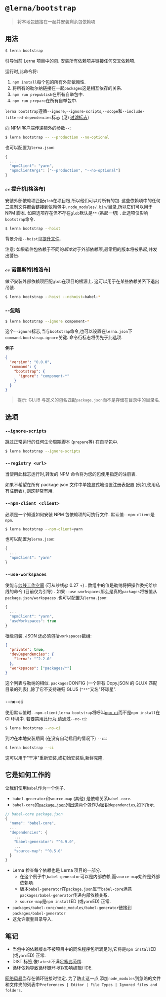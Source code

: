 # `@lerna/bootstrap`

> 将本地包链接在一起并安装剩余包依赖项

## 用法

```sh
$ lerna bootstrap
```

引导当前 Lerna 项目中的包. 安装所有依赖项并链接任何交叉依赖项.

运行时,此命令将:

1.  `npm install`每个包的所有外部依赖性.
2.  将所有的勒尔纳链接在一起`packages`这是相互依存的关系.
3.  `npm run prepublish`在所有自举包中.
4.  `npm run prepare`在所有自举包中.

`lerna bootstrap`遵循`--ignore`,`--ignore-scripts`,`--scope`和`--include-filtered-dependencies`标志 (见) [过滤标志](https://www.npmjs.com/package/@lerna/filter-options))

向 NPM 客户端传递额外的参数`--`:

```sh
$ lerna bootstrap -- --production --no-optional
```

也可以配置为`lerna.json`:

```js
{
  ...
  "npmClient": "yarn",
  "npmClientArgs": ["--production", "--no-optional"]
}
```

### ℴℴ 提升机[格洛布]

安装外部依赖项匹配`glob`在项目根,所以他们可以对所有的包. 这些依赖项中的任何二进制文件都会链接到依赖包中. `node_modules/.bin/`目录,所以它们可以用于 NPM 脚本. 如果选项存在但不存在`glob`默认是`**` (吊起一切) . 此选项仅影响`bootstrap`命令.

```sh
$ lerna bootstrap --hoist
```

背景介绍`--hoist`见[提升文件](https://github.com/lerna/lerna/blob/master/doc/hoist.md).

注意: 如果软件包依赖于不同的*版本*对于外部依赖项,最常用的版本将被吊起,并发出警告.

### ℴℴ 诺霍斯特[格洛布]

做*不*安装外部依赖项匹配`glob`在项目的根源上. 这可以用于在某些依赖关系下退出吊装.

```sh
$ lerna bootstrap --hoist --nohoist=babel-*
```

### --忽略

```sh
$ lerna bootstrap --ignore component-*
```

这个`--ignore`标志,当与`bootstrap`命令,也可以设置在`lerna.json`下`command.bootstrap.ignore`关键. 命令行标志将优先于此选项.

**例子**

```json
{
  "version": "0.0.0",
  "command": {
    "bootstrap": {
      "ignore": "component-*"
    }
  }
}
```

> 提示: GLUB 与定义的包名匹配`package.json`而不是存储在目录中的目录名.

## 选项

### `--ignore-scripts`

跳过正常运行的任何生命周期脚本 (`prepare`等) 在自举包中.

```sh
$ lerna bootstrap --ignore-scripts
```

### `--registry <url>`

当使用此标志运行时,转发的 NPM 命令将为您的包使用指定的注册表.

如果不希望在所有 package.json 文件中单独显式地设置注册表配置 (例如,使用私有注册表) ,则这非常有用.

### `--npm-client <client>`

必须是一个知道如何安装 NPM 包依赖项的可执行文件. 默认值`--npm-client`是`npm`.

```sh
$ lerna bootstrap --npm-client=yarn
```

也可以配置为`lerna.json`:

```js
{
  ...
  "npmClient": "yarn"
}
```

### `--use-workspaces`

使能与[纱线工作空间](https://github.com/yarnpkg/rfcs/blob/master/implemented/0000-workspaces-install-phase-1.md) (可从纱线@ 0.27 +) . 数组中的值是勒纳将把操作委托给纱线的命令 (目前仅为引导) . 如果`--use-workspaces`那么是真的`packages`将被值从`package.json/workspaces.`也可以配置为`lerna.json`:

```js
{
  ...
  "npmClient": "yarn",
  "useWorkspaces": true
}
```

根级包装. JSON 还必须包括`workspaces`数组:

```json
{
  "private": true,
  "devDependencies": {
    "lerna": "^2.2.0"
  },
  "workspaces": ["packages/*"]
}
```

这个列表与勒纳的相似. `packages`CONFIG (一个带有 Copy.jSON 的 GLUX 匹配目录的列表) ,除了它不支持递归 GLUS (`"**"`又名"环球星".

### `--no-ci`

使用默认值时`--npm-client`,`lerna bootstrap`将呼叫[`npm ci`](https://docs.npmjs.com/cli/ci)而不是`npm install`在 CI 环境中. 若要禁用此行为,请通过`--no-ci`:

```sh
$ lerna bootstrap --no-ci
```

到*力*在本地安装期间 (在没有自动启用的情况下) `--ci`:

```sh
$ lerna bootstrap --ci
```

这可以用于"干净"重新安装,或初始安装后,新鲜克隆.

## 它是如何工作的

让我们使用`babel`作为一个例子.

- `babel-generator`和`source-map` (其他) 是依赖关系`babel-core`.
- `babel-core`的[`package.json`](https://github.com/babel/babel/blob/13c961d29d76ccd38b1fc61333a874072e9a8d6a/packages/babel-core/package.json#L28-L47)列出这两个包作为密钥`dependencies`,如下所示.

```js
// babel-core package.json
{
  "name": "babel-core",
  ...
  "dependencies": {
    ...
    "babel-generator": "^6.9.0",
    ...
    "source-map": "^0.5.0"
  }
}
```

- Lerna 检查每个依赖也是 Lerna 项目的一部分.
  - 在这个例子中,`babel-generator`可以是内部依赖,而`source-map`始终是外部依赖项.
  - 版本`babel-generator`在`package.json`属于`babel-core`满意`packages/babel-generator`传递内部依赖关系.
  - `source-map`是`npm install`ED (或`yarn`ED) 正常.
- `packages/babel-core/node_modules/babel-generator`链接到`packages/babel-generator`
- 这允许嵌套目录导入.

## 笔记

- 当包中的依赖版本不被项目中的同名程序包所满足时,它将是`npm install`ED (或`yarn`ED) 正常.
- DIST 标签,像`latest`不满足[塞弗](https://semver.npmjs.com/)范围.
- 循环依赖导致循环链环*可以*影响编辑/ IDE.

[网络风暴](https://www.jetbrains.com/webstorm/)当存在循环链接时锁定. 为了防止这一点,添加`node_modules`到忽略的文件和文件夹的列表中`Preferences | Editor | File Types | Ignored files and folders`.
